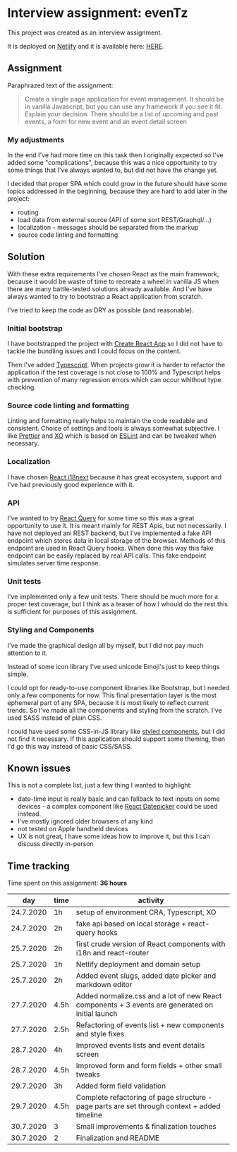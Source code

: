 # Interview assignment: evenTz

This project was created as an interview assignment.

It is deployed on [Netlify](https://www.netlify.com/) and it is available here: [HERE](https://events-assignment.budzel.sk/new-event).

## Assignment

Paraphrazed text of the assignment:

> Create a single page application for event management. It should be in vanilla Javascript, but you can use any framework if you see it fit. Explain your decision. There should be a list of upcoming and past events, a form for new event and an event detail screen

### My adjustments

In the end I've had more time on this task then I originally expected so I've added some "complications", because this was a nice opportunity to try some things that I've always wanted to, but did not have the change yet.

I decided that proper SPA which could grow in the future should have some topics addressed in the beginning, because they are hard to add later in the project:

- routing
- load data from external source (API of some sort REST/Graphql/...)
- localization - messages should be separated from the markup
- source code linting and formatting

## Solution

With these extra requirements I've chosen React as the main framework, because it would be waste of time to recreate a wheel in vanilla JS when there are many battle-tested solutions already available. And I've have always wanted to try to bootstrap a React application from scratch.

I've tried to keep the code as DRY as possible (and reasonable).

### Initial bootstrap

I have bootstrapped the project with [Create React App](https://github.com/facebook/create-react-app) so I did not have to tackle the bundling issues and I could focus on the content.

Then I've added [Typescript](https://www.typescriptlang.org/). When projects grow it is harder to refactor the application if the test coverage is not close to 100% and Typescript helps with prevention of many regression errors which can occur whithout type checking.

### Source code linting and formatting

Linting and formatting really helps to maintain the code readable and consistent. Choice of settings and tools is always somewhat subjective. I like [Prettier](https://prettier.io/) and [XO](https://github.com/xojs/xo) which is based on [ESLint](https://eslint.org/) and can be tweaked when necessary.

### Localization

I have chosen [React i18next](https://react.i18next.com/) because it has great ecosystem, support and I've had previously good experience with it.

### API

I've wanted to try [React Query](https://react-query.tanstack.com/) for some time so this was a great opportunity to use it. It is meant mainly for REST Apis, but not necessarily. I have not deployed ani REST backend, but I've implemented a fake API endpoint which stores data in local storage of the browser. Methods of this endpoint are used in React Query hooks. When done this way this fake endpoint can be easily replaced by real API calls. This fake endpoint simulates server time response.

### Unit tests

I've implemented only a few unit tests. There should be much more for a proper test coverage, but I think as a teaser of how I whould do the rest this is sufficient for purposes of this assignment.

### Styling and Components

I've made the graphical design all by myself, but I did not pay much attention to it.

Instead of some icon library I've used unicode Emoji's just to keep things simple.

I could opt for ready-to-use component libraries like Bootstrap, but I needed only a few components for now. This final presentation layer is the most ephemeral part of any SPA, because it is most likely to reflect current trends. So I've made all the components and styling from the scratch. I've used SASS instead of plain CSS.

I could have used some CSS-in-JS library like [styled components](https://styled-components.com/), but I did not find it necessary. If this application should support some theming, then I'd go this way instead of basic CSS/SASS.

## Known issues

This is not a complete list, just a few thing I wanted to highlight:

- date-time input is really basic and can fallback to text inputs on some devices - a complex component like [React Datepicker](https://reactdatepicker.com/) could be used instead.
- I've mostly ignored older browsers of any kind
- not tested on Apple handheld devices
- UX is not great, I have some ideas how to improve it, but this I can discuss directly in-person

## Time tracking

Time spent on this assignment: **36 hours**

| **day**   | **time** | **activity**                                                                                     |
| --------- | -------- | ------------------------------------------------------------------------------------------------ |
| 24.7.2020 | 1h       | setup of environment CRA, Typescript, XO                                                         |
| 24.7.2020 | 2h       | fake api based on local storage + react-query hooks                                              |
| 25.7.2020 | 2h       | first crude version of React components with i18n and react-router                               |
| 25.7.2020 | 1h       | Netlify deployment and domain setup                                                              |
| 25.7.2020 | 2h       | Added event slugs, added date picker and markdown editor                                         |
| 27.7.2020 | 4.5h     | Added normalize.css and a lot of new React components + 3 events are generated on initial launch |
| 27.7.2020 | 2.5h     | Refactoring of events list + new components and style fixes                                      |
| 28.7.2020 | 4h       | Improved events lists and event details screen                                                   |
| 28.7.2020 | 4.5h     | Improved form and form fields + other small tweaks                                               |
| 29.7.2020 | 3h       | Added form field validation                                                                      |
| 29.7.2020 | 4.5h     | Complete refactoring of page structure - page parts are set through context + added timeline     |
| 30.7.2020 | 3        | Small improvements & finalization touches                                                        |
| 30.7.2020 | 2        | Finalization and README                                                                          |
